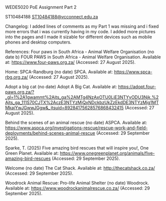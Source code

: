 WEDE5020 PoE Assignment Part 2

ST10484188
ST10484188@vcconnect.edu.za


 Changelog:
I added lines of comments as my Part 1 was missing and i fixed more errors that i was currently having in my code. I added more pictures into the pages and I made it sizable for different devices such as mobile phones and desktop computers.

 References:
 Four paws in South Africa - Animal Welfare Organisation (no date b) FOUR PAWS in South Africa - Animal Welfare Organisation. Available at: https://www.four-paws.org.za/ (Accessed: 27 August 2025). 

 Home: SPCA-Randburg (no date) SPCA. Available at: https://www.spca-rbg.org.za/ (Accessed: 27 August 2025). 

 Adopt a big cat (no date) Adopt A Big Cat. Available at: https://adopt.four-paws.org.za/?_gl=1%2A1gwammt%2Ajts_ga%2AMTg4NzAxOTU0LjE3NTYyODU3Njk.%2Ajts_ga_111S70CJTX%2AczE3NTYzMjQxNDckbzUkZzEkdDE3NTYzMjg1MTMkajYwJGwwJGgw&_jtsuid=89284175628576868432415 (Accessed: 27 August 2025). 

 Behind the scenes of an animal rescue (no date) ASPCA. Available at: https://www.aspca.org/investigations-rescue/rescue-work-and-field-deployments/behind-scenes-animal-rescue (Accessed: 29 September 2025). 

Sparke, T. (2025) Five amazing bird rescues that will inspire you!, One Green Planet. Available at: https://www.onegreenplanet.org/animals/five-amazing-bird-rescues (Accessed: 29 September 2025). 

Welcome (no date) The Cat Shack. Available at: http://thecatshack.co.za/ (Accessed: 29 September 2025). 

Woodrock Animal Rescue: Pro-life Animal Shelter (no date) Woodrock. Available at: https://www.woodrockanimalrescue.co.za/ (Accessed: 29 September 2025). 
